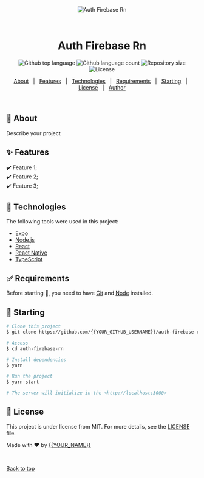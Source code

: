 <div align="center" id="top"> 
  <img src="./.github/app.gif" alt="Auth Firebase Rn" />

  &#xa0;

  <!-- <a href="https://authfirebasern.netlify.app">Demo</a> -->
</div>

<h1 align="center">Auth Firebase Rn</h1>

<p align="center">
  <img alt="Github top language" src="https://img.shields.io/github/languages/top/{{YOUR_GITHUB_USERNAME}}/auth-firebase-rn?color=56BEB8">

  <img alt="Github language count" src="https://img.shields.io/github/languages/count/{{YOUR_GITHUB_USERNAME}}/auth-firebase-rn?color=56BEB8">

  <img alt="Repository size" src="https://img.shields.io/github/repo-size/{{YOUR_GITHUB_USERNAME}}/auth-firebase-rn?color=56BEB8">

  <img alt="License" src="https://img.shields.io/github/license/{{YOUR_GITHUB_USERNAME}}/auth-firebase-rn?color=56BEB8">

  <!-- <img alt="Github issues" src="https://img.shields.io/github/issues/{{YOUR_GITHUB_USERNAME}}/auth-firebase-rn?color=56BEB8" /> -->

  <!-- <img alt="Github forks" src="https://img.shields.io/github/forks/{{YOUR_GITHUB_USERNAME}}/auth-firebase-rn?color=56BEB8" /> -->

  <!-- <img alt="Github stars" src="https://img.shields.io/github/stars/{{YOUR_GITHUB_USERNAME}}/auth-firebase-rn?color=56BEB8" /> -->
</p>

<!-- Status -->

<!-- <h4 align="center"> 
	🚧  Auth Firebase Rn 🚀 Under construction...  🚧
</h4> 

<hr> -->

<p align="center">
  <a href="#dart-about">About</a> &#xa0; | &#xa0; 
  <a href="#sparkles-features">Features</a> &#xa0; | &#xa0;
  <a href="#rocket-technologies">Technologies</a> &#xa0; | &#xa0;
  <a href="#white_check_mark-requirements">Requirements</a> &#xa0; | &#xa0;
  <a href="#checkered_flag-starting">Starting</a> &#xa0; | &#xa0;
  <a href="#memo-license">License</a> &#xa0; | &#xa0;
  <a href="https://github.com/{{YOUR_GITHUB_USERNAME}}" target="_blank">Author</a>
</p>

<br>

## :dart: About ##

Describe your project

## :sparkles: Features ##

:heavy_check_mark: Feature 1;\
:heavy_check_mark: Feature 2;\
:heavy_check_mark: Feature 3;

## :rocket: Technologies ##

The following tools were used in this project:

- [Expo](https://expo.io/)
- [Node.js](https://nodejs.org/en/)
- [React](https://pt-br.reactjs.org/)
- [React Native](https://reactnative.dev/)
- [TypeScript](https://www.typescriptlang.org/)

## :white_check_mark: Requirements ##

Before starting :checkered_flag:, you need to have [Git](https://git-scm.com) and [Node](https://nodejs.org/en/) installed.

## :checkered_flag: Starting ##

```bash
# Clone this project
$ git clone https://github.com/{{YOUR_GITHUB_USERNAME}}/auth-firebase-rn

# Access
$ cd auth-firebase-rn

# Install dependencies
$ yarn

# Run the project
$ yarn start

# The server will initialize in the <http://localhost:3000>
```

## :memo: License ##

This project is under license from MIT. For more details, see the [LICENSE](LICENSE.md) file.


Made with :heart: by <a href="https://github.com/{{YOUR_GITHUB_USERNAME}}" target="_blank">{{YOUR_NAME}}</a>

&#xa0;

<a href="#top">Back to top</a>
